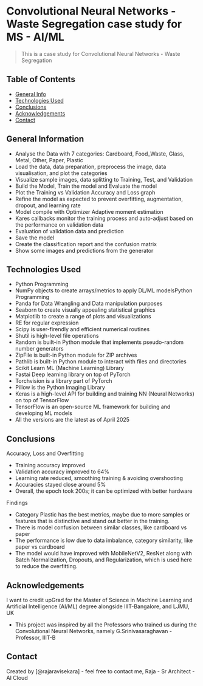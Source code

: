 # Convolutional Neural Networks - Waste Segregation case study for MS - AI/ML
> This is a case study for Convolutional Neural Networks - Waste Segregation

## Table of Contents
* [General Info](#general-information)
* [Technologies Used](#technologies-used)
* [Conclusions](#conclusions)
* [Acknowledgements](#acknowledgements)
* [Contact](#Contact)

<!-- You can include any other section that is pertinent to your problem -->

## General Information
- Analyse the Data with 7 categories: Cardboard, Food_Waste, Glass, Metal, Other, Paper, Plastic
- Load the data, data preparation, preprocess the image, data visualisation, and plot the categories
- Visualize sample images, data splitting to Training, Test, and Validation
- Build the Model, Train the model and Evaluate the model
- Plot the Training vs Validation Accuracy and Loss graph
- Refine the model as expected to prevent overfitting, augmentation, dropout, and learning rate
- Model compile with Optimizer Adaptive moment estimation
- Kares callbacks monitor the training process and auto-adjust based on the performance on validation data
- Evaluation of validation data and prediction
- Save the model
- Create the classification report and the confusion matrix
- Show some images and predictions from the generator

<!-- You don't have to answer all the questions - just the ones relevant to your project. -->

## Technologies Used
- Python Programming
- NumPy objects to create arrays/metrics to apply DL/ML modelsPython Programming
- Panda for Data Wrangling and Data manipulation purposes
- Seaborn to create visually appealing statistical graphics
- Matplotlib to create a range of plots and visualizations
- RE for regular expression
- Scipy is user-firendly and efficient numerical routines
- Shutil is high-level file operations
- Random is built-in Python module that implements pseudo-random number generators
- ZipFile is built-in Python module for ZIP archives
- Pathlib is built-in Python module to interact with files and directories
- Scikit Learn ML (Machine Learning) Library
- Fastai Deep learning library on top of PyTorch
- Torchvision is a library part of PyTorch
- Pillow is the Python Imaging Library
- Keras is a high-level API for building and training NN (Neural Networks) on top of TensorFlow
- TensorFlow is an open-source ML framework for building and developing ML models
- All the versions are the latest as of April 2025

<!-- As the library versions keep on changing, it is recommended to mention the version of the library used in this project -->

## Conclusions
Accuracy, Loss and Overfitting 
- Training accuracy improved
- Validation accuracy improved to 64%
- Learning rate reduced, smoothing training & avoiding overshooting
- Accuracies stayed close around 5%
- Overall, the epoch took 200s; it can be optimized with better hardware

Findings 
- Category Plastic has the best metrics, maybe due to more samples or features that is distinctive and stand out better in the training.
- There is model confusion between similar classes, like cardboard vs paper
- The performance is low due to data imbalance, category similarity, like paper vs cardboard
- The model would have improved with MobileNetV2, ResNet along with Batch Normalization, Dropouts, and Regularization, which is used here to reduce the overfitting. 

<!-- You don't have to answer all the questions - just the ones relevant to your project. -->

## Acknowledgements
I want to credit upGrad for the Master of Science in Machine Learning and Artificial Intelligence (AI/ML) degree alongside IIIT-Bangalore, and LJMU, UK
- This project was inspired by all the Professors who trained us during the Convolutional Neural Networks, namely G.Srinivasaraghavan - Professor, IIIT-B

## Contact
Created by [@rajaravisekara] - feel free to contact me, Raja - Sr Architect - AI Cloud


<!-- Optional -->
<!-- ## License -->
<!-- This project is open source and available under the [... License](). -->

<!-- You don't have to include all sections - just the one's relevant to your project -->
